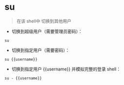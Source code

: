 # su

> 在该 shell中 切换到其他用户

- 切换到超级用户（需要管理员密码）：

`su`

- 切换到指定用户（需要密码）：

`su {{username}}`

- 切换到指定用户 {{username}} 并模拟完整的登录 shell：

`su - {{username}}`

[#]: contributors: ([王兴宇]，[Datura stramonium L.])